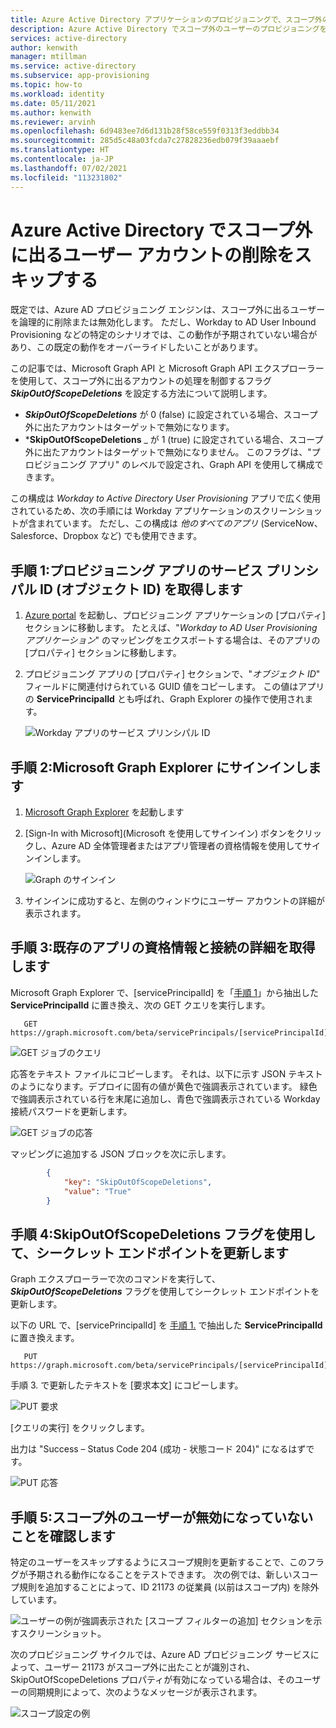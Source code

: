 ```yaml
---
title: Azure Active Directory アプリケーションのプロビジョニングで、スコープ外のユーザーの削除をスキップします
description: Azure Active Directory でスコープ外のユーザーのプロビジョニングを解除する既定の動作をオーバーライドする方法について説明します。
services: active-directory
author: kenwith
manager: mtillman
ms.service: active-directory
ms.subservice: app-provisioning
ms.topic: how-to
ms.workload: identity
ms.date: 05/11/2021
ms.author: kenwith
ms.reviewer: arvinh
ms.openlocfilehash: 6d9483ee7d6d131b28f58ce559f0313f3eddbb34
ms.sourcegitcommit: 285d5c48a03fcda7c27828236edb079f39aaaebf
ms.translationtype: HT
ms.contentlocale: ja-JP
ms.lasthandoff: 07/02/2021
ms.locfileid: "113231802"
---
```

# <a name="skip-deletion-of-user-accounts-that-go-out-of-scope-in-azure-active-directory"></a>Azure Active Directory でスコープ外に出るユーザー アカウントの削除をスキップする

既定では、Azure AD プロビジョニング エンジンは、スコープ外に出るユーザーを論理的に削除または無効化します。 ただし、Workday to AD User Inbound Provisioning などの特定のシナリオでは、この動作が予期されていない場合があり、この既定の動作をオーバーライドしたいことがあります。  

この記事では、Microsoft Graph API と Microsoft Graph API エクスプローラーを使用して、スコープ外に出るアカウントの処理を制御するフラグ ***SkipOutOfScopeDeletions*** を設定する方法について説明します。 
* ***SkipOutOfScopeDeletions*** が 0 (false) に設定されている場合、スコープ外に出たアカウントはターゲットで無効になります。
* ***SkipOutOfScopeDeletions** _ が 1 (true) に設定されている場合、スコープ外に出たアカウントはターゲットで無効になりません。 このフラグは、"プロビジョニング アプリ" のレベルで設定され、Graph API を使用して構成できます。 

この構成は *Workday to Active Directory User Provisioning* アプリで広く使用されているため、次の手順には Workday アプリケーションのスクリーンショットが含まれています。 ただし、この構成は *他のすべてのアプリ* (ServiceNow、Salesforce、Dropbox など) でも使用できます。

## <a name="step-1-retrieve-your-provisioning-app-service-principal-id-object-id"></a>手順 1:プロビジョニング アプリのサービス プリンシパル ID (オブジェクト ID) を取得します

1. [Azure portal](https://portal.azure.com) を起動し、プロビジョニング アプリケーションの [プロパティ] セクションに移動します。 たとえば、"*Workday to AD User Provisioning アプリケーション*" のマッピングをエクスポートする場合は、そのアプリの [プロパティ] セクションに移動します。 
1. プロビジョニング アプリの [プロパティ] セクションで、"*オブジェクト ID*" フィールドに関連付けられている GUID 値をコピーします。 この値はアプリの **ServicePrincipalId** とも呼ばれ、Graph Explorer の操作で使用されます。

   ![Workday アプリのサービス プリンシパル ID](./media/skip-out-of-scope-deletions/wd_export_01.png)

## <a name="step-2-sign-into-microsoft-graph-explorer"></a>手順 2:Microsoft Graph Explorer にサインインします

1. [Microsoft Graph Explorer](https://developer.microsoft.com/graph/graph-explorer) を起動します
1. [Sign-In with Microsoft]\(Microsoft を使用してサインイン\) ボタンをクリックし、Azure AD 全体管理者またはアプリ管理者の資格情報を使用してサインインします。

    ![Graph のサインイン](./media/skip-out-of-scope-deletions/wd_export_02.png)

1. サインインに成功すると、左側のウィンドウにユーザー アカウントの詳細が表示されます。

## <a name="step-3-get-existing-app-credentials-and-connectivity-details"></a>手順 3:既存のアプリの資格情報と接続の詳細を取得します

Microsoft Graph Explorer で、[servicePrincipalId] を「[手順 1](#step-1-retrieve-your-provisioning-app-service-principal-id-object-id)」から抽出した **ServicePrincipalId** に置き換え、次の GET クエリを実行します。

```http
   GET https://graph.microsoft.com/beta/servicePrincipals/[servicePrincipalId]/synchronization/secrets
```

   ![GET ジョブのクエリ](./media/skip-out-of-scope-deletions/skip-03.png)

応答をテキスト ファイルにコピーします。 それは、以下に示す JSON テキストのようになります。デプロイに固有の値が黄色で強調表示されています。 緑色で強調表示されている行を末尾に追加し、青色で強調表示されている Workday 接続パスワードを更新します。 

   ![GET ジョブの応答](./media/skip-out-of-scope-deletions/skip-04.png)

マッピングに追加する JSON ブロックを次に示します。 

```json
        {
            "key": "SkipOutOfScopeDeletions",
            "value": "True"
        }
```

## <a name="step-4-update-the-secrets-endpoint-with-the-skipoutofscopedeletions-flag"></a>手順 4:SkipOutOfScopeDeletions フラグを使用して、シークレット エンドポイントを更新します

Graph エクスプローラーで次のコマンドを実行して、***SkipOutOfScopeDeletions*** フラグを使用してシークレット エンドポイントを更新します。 

以下の URL で、[servicePrincipalId] を [手順 1.](#step-1-retrieve-your-provisioning-app-service-principal-id-object-id) で抽出した **ServicePrincipalId** に置き換えます。 

```http
   PUT https://graph.microsoft.com/beta/servicePrincipals/[servicePrincipalId]/synchronization/secrets
```
手順 3. で更新したテキストを [要求本文] にコピーします。 

   ![PUT 要求](./media/skip-out-of-scope-deletions/skip-05.png)

[クエリの実行] をクリックします。 

出力は "Success – Status Code 204 (成功 - 状態コード 204)" になるはずです。 

   ![PUT 応答](./media/skip-out-of-scope-deletions/skip-06.png)

## <a name="step-5-verify-that-out-of-scope-users-dont-get-disabled"></a>手順 5:スコープ外のユーザーが無効になっていないことを確認します

特定のユーザーをスキップするようにスコープ規則を更新することで、このフラグが予期される動作になることをテストできます。 次の例では、新しいスコープ規則を追加することによって、ID 21173 の従業員 (以前はスコープ内) を除外しています。 

   ![ユーザーの例が強調表示された [スコープ フィルターの追加] セクションを示すスクリーンショット。](./media/skip-out-of-scope-deletions/skip-07.png)

次のプロビジョニング サイクルでは、Azure AD プロビジョニング サービスによって、ユーザー 21173 がスコープ外に出たことが識別され、SkipOutOfScopeDeletions プロパティが有効になっている場合は、そのユーザーの同期規則によって、次のようなメッセージが表示されます。 

   ![スコープ設定の例](./media/skip-out-of-scope-deletions/skip-08.png)


